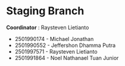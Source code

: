 # Staging Branch
**Coordinator** :  Raysteven Lietianto
- 2501990174 - Michael Jonathan
- 2501990552 - Jeffershon Dhamma Putra
- 2501997571 - Raysteven Lietianto
- 2501991864 - Noel Nathanael Tuan Junior